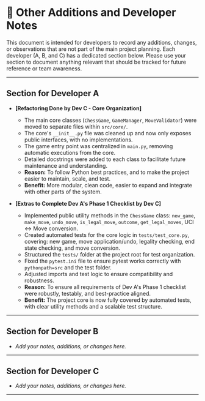 # 📝 Other Additions and Developer Notes

This document is intended for developers to record any additions, changes, or observations that are not part of the main project planning. Each developer (A, B, and C) has a dedicated section below. Please use your section to document anything relevant that should be tracked for future reference or team awareness.

---

## Section for Developer A

- **[Refactoring Done by Dev C - Core Organization]**
  - The main core classes (`ChessGame`, `GameManager`, `MoveValidator`) were moved to separate files within `src/core/`.
  - The core's `__init__.py` file was cleaned up and now only exposes public interfaces, with no implementations.
  - The game entry point was centralized in `main.py`, removing automatic executions from the core.
  - Detailed docstrings were added to each class to facilitate future maintenance and understanding.
  - **Reason:** To follow Python best practices, and to make the project easier to maintain, scale, and test.
  - **Benefit:** More modular, clean code, easier to expand and integrate with other parts of the system.

- **[Extras to Complete Dev A's Phase 1 Checklist by Dev C]**
  - Implemented public utility methods in the `ChessGame` class: `new_game`, `make_move`, `undo_move`, `is_legal_move`, `outcome`, `get_legal_moves`, UCI <-> Move conversion.
  - Created automated tests for the core logic in `tests/test_core.py`, covering: new game, move application/undo, legality checking, end state checking, and move conversion.
  - Structured the `tests/` folder at the project root for test organization.
  - Fixed the `pytest.ini` file to ensure pytest works correctly with `pythonpath=src` and the test folder.
  - Adjusted imports and test logic to ensure compatibility and robustness.
  - **Reason:** To ensure all requirements of Dev A's Phase 1 checklist were robustly, testably, and best-practice aligned.
  - **Benefit:** The project core is now fully covered by automated tests, with clear utility methods and a scalable test structure.

---

## Section for Developer B

- _Add your notes, additions, or changes here._

---

## Section for Developer C

- _Add your notes, additions, or changes here._

---
